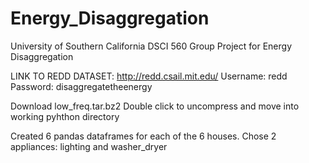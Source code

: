 # Energy_Disaggregation
University of Southern California DSCI 560 Group Project for Energy Disaggregation


LINK TO REDD DATASET: http://redd.csail.mit.edu/
Username: redd
Password: disaggregatetheenergy

Download low_freq.tar.bz2
Double click to uncompress and move into working pyhthon directory

Created 6 pandas dataframes for each of the 6 houses. Chose 2 appliances: lighting and washer_dryer
